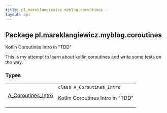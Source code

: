 ```yaml
---
title: pl.mareklangiewicz.myblog.coroutines - 
layout: api
---
```




## Package pl.mareklangiewicz.myblog.coroutines

Kotlin Coroutines Intro in "TDD"

This is my attempt to learn about kotlin coroutines and write some tests on the way.

### Types

<table class="api-docs-table">
<tbody>
<tr>
<td markdown="1">
<a href="-a_-coroutines_-intro/index.html">A_Coroutines_Intro</a>
</td>
<td markdown="1">
<div class="signature"><code><span class="keyword">class </span><span class="identifier">A_Coroutines_Intro</span></code></div>

Kotlin Coroutines Intro in "TDD"


</td>
</tr>
</tbody>
</table>

